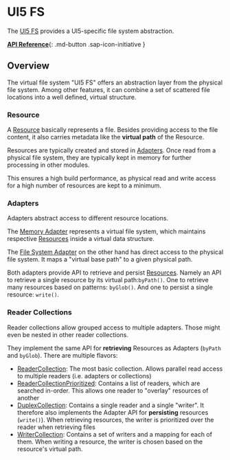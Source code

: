 # UI5 FS

The [UI5 FS](https://github.com/SAP/ui5-fs) provides a UI5-specific file system abstraction.

[**API Reference**](https://sap.github.io/ui5-tooling/v3/api/){: .md-button .sap-icon-initiative }

## Overview

The virtual file system "UI5 FS" offers an abstraction layer from the physical file system. Among other features, it can combine a set of scattered file locations into a well defined, virtual structure.

### Resource

A [Resource](https://sap.github.io/ui5-tooling/v3/api/@ui5_fs_Resource.html) basically represents a file. Besides providing access to the file content, it also carries metadata like the **virtual path** of the Resource.

Resources are typically created and stored in [Adapters](#adapters). Once read from a physical file system, they are typically kept in memory for further processing in other modules.

This ensures a high build performance, as physical read and write access for a high number of resources are kept to a minimum.

### Adapters

Adapters abstract access to different resource locations.

The [Memory Adapter](https://sap.github.io/ui5-tooling/v3/api/@ui5_fs_adapters_Memory.html) represents a virtual file system, which maintains respective [Resources](#resource) inside a virtual data structure.

The [File System Adapter](https://sap.github.io/ui5-tooling/v3/api/@ui5_fs_adapters_FileSystem.html) on the other hand has direct access to the physical file system. It maps a "virtual base path" to a given physical path.

Both adapters provide API to retrieve and persist [Resources](#resource). Namely an API to retrieve a single resource by its virtual path:`byPath()`. One to retrieve many resources based on patterns: `byGlob()`. And one to persist a single resource: `write()`.

### Reader Collections

Reader collections allow grouped access to multiple adapters. Those might even be nested in other reader collections.

They implement the same API for **retrieving** Resources as Adapters (`byPath` and `byGlob`). There are multiple flavors:

* [ReaderCollection](https://sap.github.io/ui5-tooling/v3/api/@ui5_fs_ReaderCollection.html): The most basic collection. Allows parallel read access to multiple readers (i.e. adapters or collections)
* [ReaderCollectionPrioritized](https://sap.github.io/ui5-tooling/v3/api/@ui5_fs_ReaderCollectionPrioritized.html): Contains a list of readers, which are searched in-order. This allows one reader to "overlay" resources of another
* [DuplexCollection](https://sap.github.io/ui5-tooling/v3/api/@ui5_fs_DuplexCollection.html): Contains a single reader and a single "writer". It therefore also implements the Adapter API for **persisting** resources (`write()`). When retrieving resources, the writer is prioritized over the reader when retrieving files
* [WriterCollection](https://sap.github.io/ui5-tooling/v3/api/@ui5_fs_WriterCollection.html): Contains a set of writers and a mapping for each of them. When writing a resource, the writer is chosen based on the resource's virtual path.
